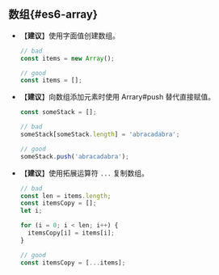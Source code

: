 ## 数组{#es6-array}
- 【**建议**】使用字面值创建数组。

  ```javascript
  // bad
  const items = new Array();

  // good
  const items = [];
  ```

- 【**建议**】向数组添加元素时使用 Arrary#push 替代直接赋值。

  ```javascript
  const someStack = [];

  // bad
  someStack[someStack.length] = 'abracadabra';

  // good
  someStack.push('abracadabra');
  ```

- 【**建议**】使用拓展运算符 `...` 复制数组。

  ```javascript
  // bad
  const len = items.length;
  const itemsCopy = [];
  let i;

  for (i = 0; i < len; i++) {
    itemsCopy[i] = items[i];
  }

  // good
  const itemsCopy = [...items];
  ```
